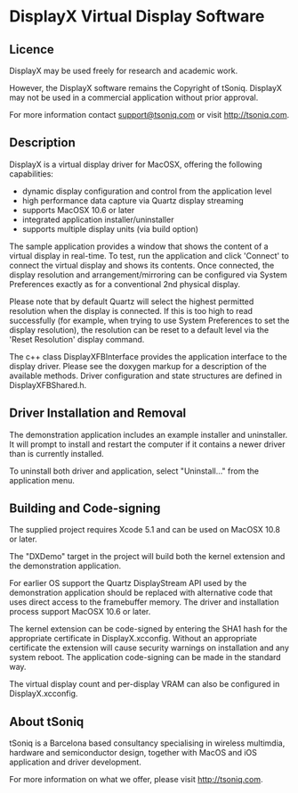 DisplayX Virtual Display Software
=================================


Licence
-------

DisplayX may be used freely for research and academic work.

However, the DisplayX software remains the Copyright of tSoniq. DisplayX may not be used in a commercial
application without prior approval.

For more information contact support@tsoniq.com or visit http://tsoniq.com.




Description
-----------

DisplayX is a virtual display driver for MacOSX, offering the following capabilities:

- dynamic display configuration and control from the application level
- high performance data capture via Quartz display streaming
- supports MacOSX 10.6 or later
- integrated application installer/uninstaller
- supports multiple display units (via build option)

The sample application provides a window that shows the content of a virtual display in real-time. To test,
run the application and click 'Connect' to connect the virtual display and shows its contents. Once connected,
the display resolution and arrangement/mirroring can be configured via System Preferences exactly as for a
conventional 2nd physical display.

Please note that by default Quartz will select the highest permitted resolution when the display is connected.
If this is too high to read successfully (for example, when trying to use System Preferences to set the display
resolution), the resolution can be reset to a default level via the 'Reset Resolution' display command.

The c++ class DisplayXFBInterface provides the application interface to the display driver. Please see the
doxygen markup for a description of the available methods. Driver configuration and state structures are defined
in DisplayXFBShared.h.




Driver Installation and Removal
-------------------------------

The demonstration application includes an example installer and uninstaller. It will prompt to install
and restart the computer if it contains a newer driver than is currently installed.

To uninstall both driver and application, select "Uninstall..." from the application menu.





Building and Code-signing
-------------------------

The supplied project requires Xcode 5.1 and can be used on MacOSX 10.8 or later.

The "DXDemo" target in the project will build both the kernel extension and the demonstration application.

For earlier OS support the Quartz DisplayStream API used by the demonstration application should be replaced with
alternative code that uses direct access to the framebuffer memory. The driver and installation process support
MacOSX 10.6 or later.

The kernel extension can be code-signed by entering the SHA1 hash for the appropriate certificate
in DisplayX.xcconfig. Without an appropriate certificate the extension will cause security warnings on
installation and any system reboot. The application code-signing can be made in the standard way.

The virtual display count and per-display VRAM can also be configured in DisplayX.xcconfig.




About tSoniq
------------

tSoniq is a Barcelona based consultancy specialising in wireless multimdia, hardware and semiconductor design, together with MacOS and iOS application and driver development.

For more information on what we offer, please visit http://tsoniq.com.
